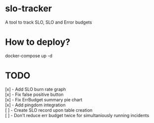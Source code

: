 # slo-tracker
A tool to track SLO, SLO and Error budgets

# How to deploy?
docker-compose up -d

# TODO
[x] - Add SLO burn rate graph    
[x] - Fix false positive button   
[x] - Fix ErrBudget summary pie chart            
[x] - Add pingdom integration         
[ ] - Create SLO record upon table creation    
[ ] - Don't reduce err budget twice for simultaniously running incidents 


